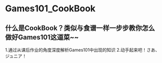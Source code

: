 # Games101_CookBook
## 什么是CookBook？类似与食谱一样一步步教你怎么做好Games101这道菜~~

1.通过从课后作业的角度深度解析Games101中出现的知识
2.动手起来吧！さあ、ジュニア！

